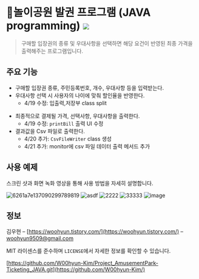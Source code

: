 # 🎡놀이공원 발권 프로그램 (JAVA programming) <img src="https://img.shields.io/badge/JAVA-007396?style=for-the-badge&logo=java&logoColor=white">

> 구매할 입장권의 종류 및 우대사항을 선택하면 해당 요건이 반영된 최종 가격을 출력해주는 프로그램입니다.


## 주요 기능

* 구매할 입장권 종류, 주민등록번호, 개수, 우대사항 등을 입력받는다.
* 우대사항 선택 시 사용자의 나이에 맞춰 할인율을 반영한다.
    * 4/19 수정: 입출력,저장부 class split
<!--     * 추가: `oneRoundBill()` 메서드 추가 -->
* 최종적으로 결제될 가격, 선택사항, 우대사항을 출력한다.
    * 4/19 수정: `printBill` 출력 UI 수정
* 결과값을 Csv 파일로 출력한다.
    * 4/20 추가: `CsvFileWriter` class 생성
    * 4/21 추가: monitor에 csv 파일 데이터 출력 메서드 추가


## 사용 예제

스크린 샷과 화면 녹화 영상을 통해 사용 방법을 자세히 설명합니다.

![6261a7e137090299789819](https://user-images.githubusercontent.com/95575122/164533069-19c1a54e-2834-4afa-a6ed-81e85ce60c63.gif)
![asdf](https://user-images.githubusercontent.com/95575122/164530616-35f26d2a-19ea-4dda-81e6-db18e821907e.JPG)
![2222](https://user-images.githubusercontent.com/95575122/164530626-43dda175-2791-4472-b018-2accf0586ca1.JPG)
![33333](https://user-images.githubusercontent.com/95575122/164530637-66270e77-49b2-4637-a065-0178fe91388a.JPG)
![image](https://user-images.githubusercontent.com/95575122/164530896-fa128c18-649d-4676-be62-ea88874500c2.png)



## 정보

김우현 – [https://woohyun.tistory.com/](https://woohyun.tistory.com/) – woohyun9509@gmail.com

MIT 라이센스를 준수하며 ``LICENSE``에서 자세한 정보를 확인할 수 있습니다.

[https://github.com/W00hyun-Kim/Project_AmusementPark-Ticketing_JAVA.git](https://github.com/W00hyun-Kim/)
